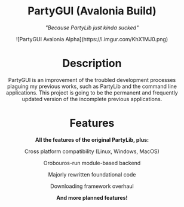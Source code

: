 <h1 align=center>PartyGUI (Avalonia Build)</h1>
<p align=center><i>"Because PartyLib just kinda sucked"</i></p>

<p align=center>
  ![PartyGUI Avalonia Alpha](https://i.imgur.com/KhX1MJ0.png)
</p>

<h1 align=center>Description</h1>
<p align=center>
PartyGUI is an improvement of the troubled development processes plaguing my previous works, such as PartyLib and the command line applications. This project is going to be the permanent and frequently updated version of the incomplete previous applications.
</p>

<h1 align=center>Features</H1>
<p align=center>
<strong>
All the features of the original PartyLib, plus:
</strong>
</p>
<p align=center>
Cross platform compatibility (Linux, Windows, MacOS)
</p>
<p align=center>
Orobouros-run module-based backend
</p>
<p align=center>
Majorly rewritten foundational code
</p>
<p align=center>
Downloading framework overhaul
</p>

<p align=center><strong>And more planned features!</strong></p>
